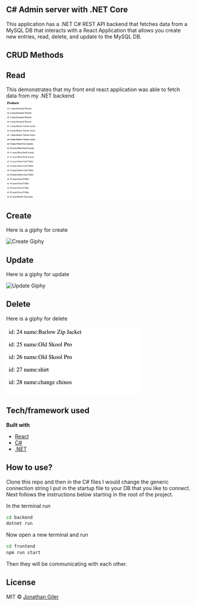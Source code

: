 ## C# Admin server with .NET Core

This application has a .NET C# REST API backend that fetches data from a MySQL DB that interacts with a React Application that allows you create new entries, read, delete, and update to the MySQL DB.

## CRUD Methods

## Read

This demonstrates that my front end react application was able to fetch data from my .NET backend
![Read screenshot](frontend/screenshots/Read.png)

## Create

Here is a giphy for create

![Create Giphy](./docs/create.gif)

## Update

Here is a giphy for update

![Update Giphy](./docs/update.gif)

## Delete

Here is a giphy for delete

![Delete Giphy](./docs/delete.gif)

## Tech/framework used

<b>Built with</b>

- [React](https://reactjs.org/)
- [C#](https://docs.microsoft.com/en-us/dotnet/csharp/)
- [.NET](https://docs.microsoft.com/en-us/dotnet/)

## How to use?

Clone this repo and then in the C# files I would change the generic connection string I put in the startup file to your DB that you like to connect. Next follows the instructions below starting in the root of the project.

In the terminal run

```bash
cd backend
dotnet run
```

Now open a new terminal and run

```bash
cd frontend
npm run start
```

Then they will be communicating with each other.

## License

MIT © [Jonathan Giler]()
